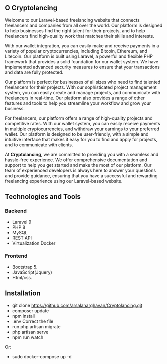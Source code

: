 ## О Cryptolancing
Welcome to our Laravel-based freelancing website that connects freelancers and companies from all over the world. Our platform is designed to help businesses find the right talent for their projects, and to help freelancers find high-quality work that matches their skills and interests.

With our wallet integration, you can easily make and receive payments in a variety of popular cryptocurrencies, including Bitcoin, Ethereum, and Litecoin. Our platform is built using Laravel, a powerful and flexible PHP framework that provides a solid foundation for our wallet system. We have implemented advanced security measures to ensure that your transactions and data are fully protected.

Our platform is perfect for businesses of all sizes who need to find talented freelancers for their projects. With our sophisticated project management system, you can easily create and manage projects, and communicate with freelancers in real-time. Our platform also provides a range of other features and tools to help you streamline your workflow and grow your business.

For freelancers, our platform offers a range of high-quality projects and competitive rates. With our wallet system, you can easily receive payments in multiple cryptocurrencies, and withdraw your earnings to your preferred wallet. Our platform is designed to be user-friendly, with a simple and intuitive interface that makes it easy for you to find and apply for projects, and to communicate with clients.

At **Cryptolancing**, we are committed to providing you with a seamless and hassle-free experience. We offer comprehensive documentation and support to help you get started and make the most of our platform. Our team of experienced developers is always here to answer your questions and provide guidance, ensuring that you have a successful and rewarding freelancing experience using our Laravel-based website.

## Technologies and Tools
### Backend

- Laravel 9
- PHP 8
- MySQL
- REST API
- Virtualization Docker

### Frontend

- Bootstrap 5.
- JavaScript(Jquery)
- Html/css.

## Installation
- git clone https://github.com/arsalanarghavan/Cryptolancing.git
- composer update
- npm install
- .env Correct the file
- run php artisan migrate
- php artisan serve
- npm run watch

Or:
- sudo docker-compose up -d

